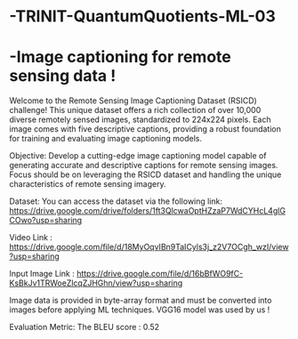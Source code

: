 # -TRINIT-QuantumQuotients-ML-03
# -Image captioning for remote sensing data !
Welcome to the Remote Sensing Image Captioning Dataset (RSICD) challenge! This unique dataset offers a rich collection of over 10,000 diverse remotely sensed images, standardized to 224x224 pixels. Each image comes with five descriptive captions, providing a robust foundation for training and evaluating image captioning models.

Objective:
Develop a cutting-edge image captioning model capable of generating accurate and descriptive captions for remote sensing images. Focus should be on leveraging the RSICD dataset and handling the unique characteristics of remote sensing imagery.

Dataset:
You can access the dataset via the following link: https://drive.google.com/drive/folders/1ft3QlcwaOptHZzaP7WdCYHcL4glGCOwo?usp=sharing

Video Link : https://drive.google.com/file/d/18MyOqvIBn9TaICyls3j_z2V7OCgh_wzI/view?usp=sharing

Input Image Link : https://drive.google.com/file/d/16bBfWO9fC-KsBkJv1TRWoeZlcqZJHGhn/view?usp=sharing 

Image data is provided in byte-array format and must be converted into images before applying ML techniques. VGG16 model was used by us !

Evaluation Metric:
The BLEU score : 0.52
